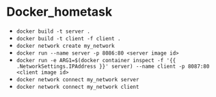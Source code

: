 # Docker_hometask

- `docker build -t server .`
- `docker build -t client -f client .`
- `docker network create my_network`
- `docker run --name server -p 8086:80 <server image id>`
- `docker run -e ARG1=$(docker container inspect -f '{{ .NetworkSettings.IPAddress }}' server) --name client -p 8087:80 <client image id>`
- `docker network connect my_network server`
- `docker network connect my_network client`
